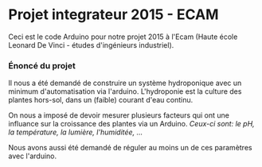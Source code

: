 # Projet integrateur 2015 - ECAM

Ceci est le code Arduino pour notre projet 2015 à l'Ecam 
(Haute école Leonard De Vinci - études d'ingénieurs industriel).

### Énoncé du projet

Il nous a été demandé de construire un système hydroponique avec un minimum d'automatisation via l'arduino.
L'hydroponie est la culture des plantes hors-sol, dans un (faible) courant d'eau continu.

On nous a imposé de devoir mesurer plusieurs facteurs qui ont une influance sur la croissance des plantes via un Arduino.
*Ceux-ci sont: le pH, la température, la lumière, l'humiditée, ...*

Nous avons aussi été demandé de réguler au moins un de ces paramètres avec l'arduino.
